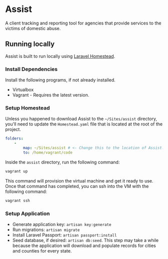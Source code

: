 # Assist
A client tracking and reporting tool for agencies that provide services to the victims of domestic abuse.

## Running locally
Assist is built to run locally using [Laravel Homestead](https://github.com/laravel/homestead).

### Install Dependencies
Install the following programs, if not already installed.
* Virtualbox
* Vagrant - Requires the latest version.

### Setup Homestead
Unless you happened to download Assist to the `~/Sites/assist` directory, you'll need to update the `Homestead.yaml` file that is located at the root of the project.
```yaml
folders:
    -
        map: ~/Sites/assist # <- Change this to the location of Assist.
        to: /home/vagrant/code
```
Inside the `assist` directory, run the following command:
```bash
vagrant up
```
This command will provision the virtual machine and get it ready to use. Once that command has completed, you can ssh into the VM with the following command:
```bash
vagrant ssh
```
### Setup Application
* Generate application key: `artisan key:generate`
* Run migrations: `artisan migrate`
* Install Laravel Passport: `artisan passport:install`
* Seed database, if desired: `artisan db:seed`. This step may take a while because the application will download and populate records for cities and counties for every state.
